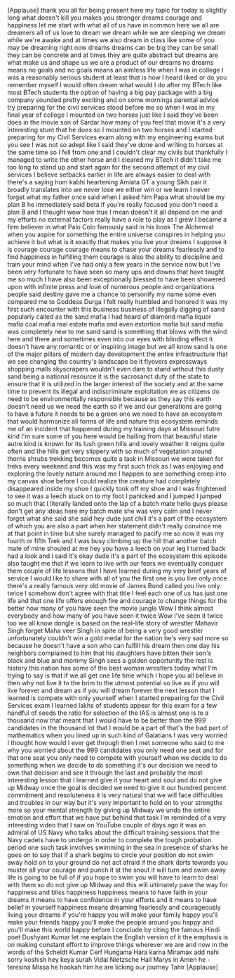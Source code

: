
[Applause]
thank you all for being present here my
topic for today is slightly long what
doesn&#39;t kill you makes you stronger
dreams courage and happiness let me
start with what all of us have in common
here we all are dreamers all of us love
to dream we dream while we are sleeping
we dream while we&#39;re awake and at times
we also dream in class like some of you
may be dreaming right now
dreams dreams can be big they can be
small they can be concrete and at times
they are quite abstract but dreams are
what make us and shape us we are a
product of our dreams no dreams means no
goals and no goals means an aimless life
when I was in college I was a reasonably
serious student at least that is how I
heard liked or do you remember myself I
would often dream what would I do after
my BTech like most BTech students the
option of having a big pay package with
a big company sounded pretty exciting
and on some mornings parental advice try
preparing for the civil services stood
before me so when I was in my final year
of college I mounted on two horses just
like I said they&#39;ve been does in the
movie son of Sardar how many of you feel
that movie it&#39;s a very interesting stunt
that he does so I mounted on two horses
and I started preparing for my Civil
Services exam along with my engineering
exams but you see I was not so adept
like I said they&#39;ve done
and writing to horses at the same time
so I fell from one and I couldn&#39;t clear
my civils but thankfully I managed to
write the other horse and I cleared my
BTech it didn&#39;t take me too long to
stand up and start again for the second
attempt of my civil services
I believe setbacks earlier in life are
always easier to deal with
there&#39;s a saying hum kabhi heartening
Amiata GT a young Sikh pair it broadly
translates into we never lose we either
win or we learn I never forget what my
father once said when I asked him Papa
what should be my plan B he immediately
said beta if you&#39;re really focused you
don&#39;t need a plan B and I thought wow
how true I mean doesn&#39;t it all depend on
me and my efforts no external factors
really have a role to play
as I grew I became a firm believer in
what Palo Colo famously said in his book
The Alchemist when you aspire for
something the entire universe conspires
in helping you achieve it but what is it
exactly that makes you live your dreams
I suppose it is courage courage courage
means to chase your dreams fearlessly
and to find happiness in fulfilling them
courage is also the ability to
discipline and train your mind when I&#39;ve
had only a few years in the service now
but I&#39;ve been very fortunate to have
seen so many ups and downs that have
taught me so much I have also been
exceptionally blessed to have been
showered upon with infinite
press and love of numerous people and
organizations people said destiny gave
me a chance to personify my name some
even compared me to Goddess Durga
I felt really humbled and honored it was
my first such encounter with this
business business of illegally digging
of sand popularly called as the sand
mafia I had heard of diamond mafia
liquor mafia coal mafia real estate
mafia and even extortion mafia but sand
mafia was completely new to me sand sand
is something that blows with the wind
here and there and sometimes even into
our eyes with blinding effect it doesn&#39;t
have any romantic or or inspiring image
but we all know sand is one of the major
pillars of modern day development the
entire infrastructure that we see
changing the country&#39;s landscape be it
flyovers expressways shopping malls
skyscrapers wouldn&#39;t even dare to stand
without this dusty sand being a national
resource it is the sacrosanct duty of
the state to ensure that it is utilized
in the larger interest of the society
and at the same time to prevent its
illegal and indiscriminate exploitation
we as citizens do need to be
environmentally responsible because as
they say this earth doesn&#39;t need us we
need the earth so if we and our
generations are going to have a future
it needs to be a green one we need to
have an ecosystem that would harmonize
all forms of life and nature
this ecosystem reminds me of an incident
that happened during my training days at
Missouri futre kind I&#39;m sure some of you
here would be hailing from that
beautiful state autre kind is known for
its lush green hills and lovely weather
it reigns quite often and the hills get
very slippery with so much of vegetation
around thorns shrubs trekking becomes
quite a task in Missouri we were taken
for treks every weekend and this was my
first such trick as I was enjoying and
exploring the lovely nature around me I
happen to see something creep into my
canvas shoe before I could realize the
creature had completely disappeared
inside my shoe I quickly took off my
shoe and I was frightened to see it was
a leech stuck on to my foot I panicked
and I jumped I jumped so much that I
literally landed onto the lap of a batch
mate
hello guys please don&#39;t get any ideas
here my batch mate she was very calm and
I never forget what she said she said
hey dude just chill it&#39;s a part of the
ecosystem of which you are also a part
when her statement didn&#39;t really
convince me at that point in time but
she surely managed to pacify me so now
it was my fourth or fifth Trek and I was
busy climbing up the hill that another
batch mate of mine shouted at me hey you
have a leech on your leg I turned back
had a look and I said it&#39;s okay dude
it&#39;s a part of the ecosystem this
episode also taught me that if we learn
to live with our fears we eventually
conquer them couple of life lessons that
I have learned during my very brief
years of service I would like to share
with all of you the first one is you
live only once there&#39;s a really famous
very old movie of James Bond called you
live only twice I somehow don&#39;t agree
with that title
I feel each one of us has just one life
and that one life offers enough fire and
courage to change things for the better
how many of you have seen the movie
jungle Wow I think almost everybody and
how many of you have seen it twice Wow
I&#39;ve seen it twice too we all know
dongle is based on the real-life story
of wrestler Mahavir Singh forget Maha
veer Singh in spite of being a very good
wrestler unfortunately couldn&#39;t win a
gold medal for the nation he&#39;s very sad
more so because he doesn&#39;t have a son
who can fulfill his dream then one day
his neighbors complained to him that his
daughters have bitten their son&#39;s black
and blue and mommy Singh sees a golden
opportunity the rest is history
this nation has some of the best woman
wrestlers today what I&#39;m trying to say
is that if we all get one life time
which I hope you all believe in then why
not live it to the brim to the utmost
potential so live as if you will live
forever and dream as if you will dream
forever the next lesson that I learned
is compete with only yourself when I
started preparing for the Civil Services
exam I learned lakhs of students appear
for this exam for a few handful of seeds
the ratio for selection of the IAS is
almost one is to a thousand now that
meant that I would have to be better
than the 999 candidates in the thousand
lot that I would be a part of that&#39;s the
bad part of mathematics when you lined
up in such kind of
Galatians I was very worried I thought
how would I ever get through then I met
someone who said to me why you worried
about the 999 candidates
you only need one seat and for that one
seat
you only need to compete with yourself
when we decide to do something when we
decide to do something it&#39;s our decision
we need to own that decision and see it
through the last and probably the most
interesting lesson that I learned give
it your heart and soul and do not give
up Midway once the goal is decided we
need to give it our hundred percent
commitment and resoluteness it is very
natural that we will face difficulties
and troubles in our way but it&#39;s very
important to hold on to your strengths
more so your mental strength by giving
up Midway we undo the entire emotion and
effort that we have put behind that task
I&#39;m reminded of a very interesting video
that I saw on YouTube couple of days ago
it was an admiral of US Navy who talks
about the difficult training sessions
that the Navy cadets have to undergo in
order to complete the tough probation
period one such task involves swimming
in the sea in presence of sharks he goes
on to say that if a shark begins to
circle your position do not swim away
hold on to your ground
do not act afraid if the shark
darts towards you muster all your
courage and punch it at the snout it
will turn and swim away life is going to
be full of
if you hope to swim you will have to
learn to deal with them so do not give
up Midway and this will ultimately pave
the way for happiness and bliss
happiness happiness means to have faith
in your dreams it means to have
confidence in your efforts and it means
to have belief in yourself happiness
means dreaming fearlessly and
courageously living your dreams if
you&#39;re happy you will make your family
happy you&#39;ll make your friends happy
you&#39;ll make the people around you happy
and you&#39;ll make this world happy before
I conclude by citing the famous Hindi
poet
Dushyant Kumar let me explain the
English version of it the emphasis is on
making constant effort to improve things
wherever we are and now in the words of
the Scheldt Kumar Cerf Hungama Hara
karna Miramax add nahi sorry koshish hey
keya surah Vidal Nietzsche Hail Marys in
Amen he - teresina Missa he hookah him
he are licking our journey Tahir
[Applause]
